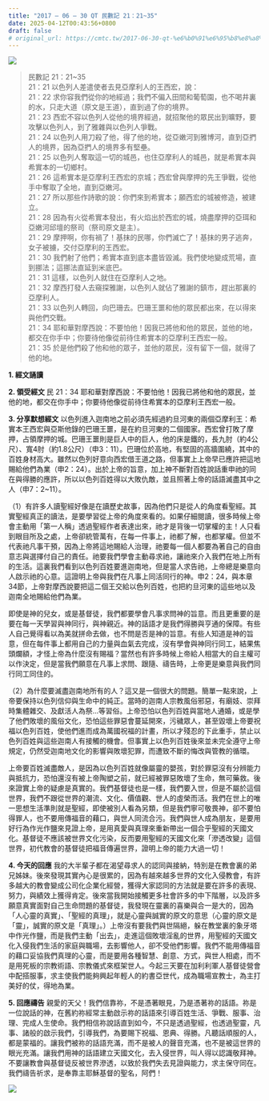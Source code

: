 ```yaml
---
title: "2017 – 06 – 30 QT 民數記 21：21~35"
date: 2025-04-12T00:43:56+0800
draft: false
# original_url: https://cmtc.tw/2017-06-30-qt-%e6%b0%91%e6%95%b8%e8%a8%98-21%ef%bc%9a2135
---
```


![](/images/qt.jpg)
> 民數記 21：21\~35  
> 21：21 以色列人差遣使者去見亞摩利人的王西宏，說：  
> 21：22 求你容我們從你的地經過；我們不偏入田間和葡萄園，也不喝井裏的水，只走大道（原文是王道），直到過了你的境界。  
> 21：23 西宏不容以色列人從他的境界經過，就招聚他的眾民出到曠野，要攻擊以色列人，到了雅雜與以色列人爭戰。  
> 21：24 以色列人用刀殺了他，得了他的地，從亞嫩河到雅博河，直到亞捫人的境界，因為亞捫人的境界多有堅壘。  
> 21：25 以色列人奪取這一切的城邑，也住亞摩利人的城邑，就是希實本與希實本的一切鄉村。  
> 21：26 這希實本是亞摩利王西宏的京城；西宏曾與摩押的先王爭戰，從他手中奪取了全地，直到亞嫩河。  
> 21：27 所以那些作詩歌的說：你們來到希實本；願西宏的城被修造，被建立。  
> 21：28 因為有火從希實本發出，有火焰出於西宏的城，燒盡摩押的亞珥和亞嫩河邱壇的祭司（祭司原文是主）。  
> 21：29 摩押啊，你有禍了！基抹的民哪，你們滅亡了！基抹的男子逃奔，女子被擄，交付亞摩利的王西宏。  
> 21：30 我們射了他們；希實本直到底本盡皆毀滅。我們使地變成荒場，直到挪法；這挪法直延到米底巴。  
> 21：31 這樣，以色列人就住在亞摩利人之地。  
> 21：32 摩西打發人去窺探雅謝，以色列人就佔了雅謝的鎮市，趕出那裏的亞摩利人。  
> 21：33 以色列人轉回，向巴珊去。巴珊王噩和他的眾民都出來，在以得來與他們交戰。  
> 21：34 耶和華對摩西說：不要怕他！因我已將他和他的眾民，並他的地，都交在你手中；你要待他像從前待住希實本的亞摩利王西宏一般。  
> 21：35 於是他們殺了他和他的眾子，並他的眾民，沒有留下一個，就得了他的地。

**1. 經文誦讀**

**2. 領受經文**
民 21：34 耶和華對摩西說：不要怕他！因我已將他和他的眾民，並他的地，都交在你手中；你要待他像從前待住希實本的亞摩利王西宏一般。

**3. 分享默想經文**
以色列進入迦南地之前必須先經過約旦河東的兩個亞摩利王：希實本王西宏與亞斯他錄的巴珊王噩，是在約旦河東的二個國家。西宏曾打敗了摩押，占領摩押的城。巴珊王噩則是巨人中的巨人，他的床是鐵的，長九肘（約4公尺）、寬4肘（約1.8公尺）（申3：11）。巴珊位於高地，有堅固的高牆圍繞，其中的百姓身材高大。雖然以色列好意向西宏借王道之路，但事實上上帝早已應許把這地賜給他們為業（申2：24）。出於上帝的旨意，加上神不斷對百姓說話重申祂的同在與得勝的應許，所以以色列百姓得以大敗仇敵，並且照著上帝的話語滅盡其中之人（申7：2\~11）。

（1）有許多人讀聖經好像是在讀歷史故事，因為他們只是從人的角度看聖經。其實聖經真正的讀法，是要學習從上帝的角度來看的。如果仔細閱讀，很多時候上帝會主動用「第一人稱」透過聖經作者表達出來，祂才是背後一切掌權的主！人只看到眼目所及之處，上帝卻統管萬有，在每一件事上，祂都了解，也都掌權。但並不代表祂凡事干預，因為上帝將這地賜給人治理，祂要每一個人都要為著自己的自由意志與選擇付自己的責任。祂要我們學會主動尋求祂，讓祂來介入我們在地上所有的生活。這裏我們看到以色列百姓要進迦南地，但是當人求告祂，上帝總是樂意向人啟示祂的心意。這證明上帝與我們在凡事上同活同行的神。申2：24，與本章34節，上帝對摩西說要把這二個王交給以色列百姓，也把約旦河東的這些地以及迦南全地賜給他們為業。

即使是神的兒女，或是基督徒，我們都要學會凡事求問神的旨意。而且更重要的是要在每一天學習與神同行，與神親近。神的話語才是我們得勝與亨通的保障。有些人自己覺得看以為美就拼命去做，也不問是否是神的旨意。有些人知道是神的旨意，但在每件事上都用自己的力量與血氣去完成，沒有學會與神同行同工，結果焦頭爛額，才怪上帝為什麼沒有賜福？當然也有許多時候上帝給人相當大的自主權可以作決定，但是當我們願意在凡事上求問、跟隨、禱告時，上帝更是樂意與我們同行同工同住的。

（2）為什麼要滅盡迦南地所有的人？這又是一個很大的問題。簡單一點來說，上帝要保持以色列信仰與生命中的純正。當時的迦南人宗教風俗邪惡，有廟妓、崇拜時集體雜交、及獻活人為祭…等習俗。上帝恐怕以色列百姓與當地人通婚，或是學了他們敗壞的風俗文化，恐怕這些罪惡會蔓延開來，污穢眾人，甚至毀壞上帝要祝福以色列百姓，使他們進而成為萬國祝福的計畫，所以才殘忍的下此重手，禁止以色列百姓與這些迦南人有接觸的機會。但事實上以色列百姓後來並未完全遵守上帝規定，仍然受迦南地文化的影響與敗壞犯罪，而遭致不斷的悔改與管教的循環。

上帝要百姓滅盡敵人，是因為以色列百姓就像屬靈的嬰孩，對於罪惡沒有分辨能力與抵抗力，恐怕還沒有被上帝陶塑之前，就已經被罪惡敗壞了生命，無可藥救。後來證實上帝的疑慮是真實的。我們基督徒也是一樣，我們要入世，但是不屬於這個世界，我們不跟從世界的潮流、文化、價值觀、世人的虛榮而活。我們在世上的唯一思想生活準則就是聖經，即使被別人看為另類，但是我們寧可敬畏神，卻不要怕得罪人，也不要用傳福音的藉口，與世人同流合污。我們與世人成為朋友，是要用好行為作光作鹽來見證上帝，是用真愛與真理來重新帶出一個合乎聖經的天國文化。基督徒不應該被世界文化污染，反而要用聖經的天國文化來「滲透改變」這個世界，初代教會的基督徒把福音傳遍世界，證明上帝的能力大過一切！

**4. 今天的回應**
我的大半輩子都在渴望尋求人的認同與接納，特別是在教會裏的弟兄姊妹。後來發現其實內心是很累的，因為有越來越多世界的文化入侵教會，有許多越大的教會變成公司化企業化經營，獲得大家認同的方法就是要在許多的表現、努力，與績效上獲得肯定。後來當我開始接觸更多社會許多的中下階層，以及許多願意真實面對自己生命問題的基督徒，我發現在靈裏的喜樂與合一是大的，因為「人心靈的真實」、「聖經的真理」，就是心靈與誠實的原文的意思（心靈的原文是「靈」，誠實的原文是「真理」。）上帝沒有要我們與世隔絕，躲在教堂裏的象牙塔中作光作鹽，而是我們主動「出去」，走進這個敗壞淫亂的世界，用聖經的天國文化入侵我們生活的家庭與職場，去影響他人，卻不受他們影響。我們不能用傳福音的藉口妥協我們真理的心靈，而是要用各種智慧、創意、方式，與世人相處，而不是用死板的宗教術語、宗教儀式來框架世人。今起三天要在加利利軍人基督徒營會中配搭服事，求主使我們能夠興起年輕人的約書亞世代，成為職場宣教士，為主打美好的仗，得地為業。

**5. 回應禱告**
親愛的天父！我們信靠祢，不是憑著眼見，乃是憑著祢的話語。祢是一位說話的神，在舊約祢經常主動啟示祢的話語來引導百姓生活、爭戰、服事、治理、完成人生使命。我們相信祢說話直到如今，不只是透過聖經，也透過聖靈，凡事、諸般的啟示我們，引導我們，為要賜下祝福、恩典、得勝。凡聽話順服的人，都是蒙福的。讓我們被祢的話語充滿，而不是被人的聲音充滿，也不是被這世界的眼光充滿。讓我們用神的話語建立天國文化，去入侵世界，叫人得以認識敬拜神。不要讓教會與基督徒反被世界滲透，以致於我們失去見證與能力，求主保守同在。我們禱告祈求，是奉靠主耶穌基督的聖名，阿們！

![](/images/qgaftl5.jpg)
